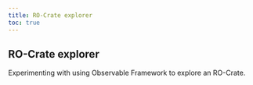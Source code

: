 ```yaml
---
title: RO-Crate explorer
toc: true
---
```

## RO-Crate explorer

Experimenting with using Observable Framework to explore an RO-Crate.



